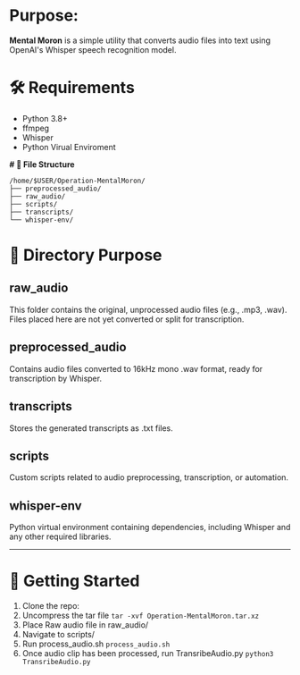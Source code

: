 
# Purpose:
**Mental Moron** is a simple utility that converts audio files into text using OpenAI's Whisper speech recognition model.



# 🛠️ **Requirements**
- Python 3.8+
- ffmpeg
- Whisper
- Python Virual Enviroment

**# 📁 File Structure**

```
/home/$USER/Operation-MentalMoron/
├── preprocessed_audio/
├── raw_audio/
├── scripts/
├── transcripts/
└── whisper-env/
```

# 📂 Directory Purpose
## **raw_audio**
This folder contains the original, unprocessed audio files (e.g., .mp3, .wav).
Files placed here are not yet converted or split for transcription.
## **preprocessed_audio**
Contains audio files converted to 16kHz mono .wav format, ready for transcription by Whisper.
## **transcripts**
Stores the generated transcripts as .txt files.
## **scripts**
Custom scripts related to audio preprocessing, transcription, or automation.
## **whisper-env**
Python virtual environment containing dependencies, including Whisper and any other required libraries.

---------------------------------------------------------------------------------------------------

# 🚀 Getting Started
1. Clone the repo:
2. Uncompress the tar file
``tar -xvf Operation-MentalMoron.tar.xz``
3. Place Raw audio file in raw_audio/
4. Navigate to scripts/
5. Run process_audio.sh 
``process_audio.sh``
6. Once audio clip has been processed, run TransribeAudio.py
``python3 TransribeAudio.py``


